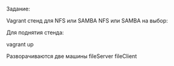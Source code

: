 Задание:

 Vagrant стенд для NFS или SAMBA
 NFS или SAMBA на выбор:

Для поднятия стенда:

vagrant up

Разворачиваются две машины fileServer fileClient